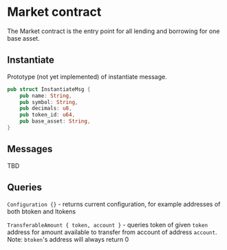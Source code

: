 # Market contract

The Market contract is the entry point for all lending and borrowing for one base asset.

## Instantiate

Prototype (not yet implemented) of instantiate message.
```rust
pub struct InstantiateMsg {
    pub name: String,
    pub symbol: String,
    pub decimals: u8,
    pub token_id: u64,
    pub base_asset: String,
}
```

## Messages

TBD

## Queries

`Configuration {}` - returns current configuration, for example addresses of both btoken and ltokens

`TransferableAmount { token, account }` - queries token of given `token` address for amount available to transfer from account of address `account`. Note: `btoken`'s address will always return 0
